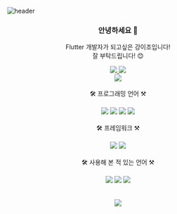 ![header](https://capsule-render.vercel.app/api?type=waving&color=gradient&customColorList=0,2,2,5,30&height=370&section=header&text=Hello%20there!&fontSize=90&desc=Kang%20IJO%20's%20Github&animation=twinkling&descSize=25&descAlign=65&descAlignY=63)

### <div align="center">안녕하세요 👋</div>

<div align="center">Flutter 개발자가 되고싶은 강이조입니다! <br />
잘 부탁드립니다! 😊</p>
</div>

<div align="center">
  <a href="https://velog.io/@rkddl6803" target="_blank">
    <img src="https://img.shields.io/badge/blog-20C997?style=for-the-badge&logo=velog&logoColor=white"/>
  </a>
  <a href="mailto:rkddl6803@naver.com" target="_blank">
    <img src="https://img.shields.io/badge/email-03C75A?style=for-the-badge&logo=naver&logoColor=white"/>
  </a>
  <br />
  <a href="https://hits.seeyoufarm.com"><img src="https://hits.seeyoufarm.com/api/count/incr/badge.svg?url=https%3A%2F%2Fgithub.com%2FKang-IJ&count_bg=%23AAAAAA&title_bg=%23555555&icon=&icon_color=%23E7E7E7&title=hits&edge_flat=true"/></a>
</div>

<br />
<div align="center">🛠 프로그래밍 언어 ⚒</div>
<br />
<div align="center">
  <img src="https://img.shields.io/badge/Dart-0175C2?style=for-the-badge&logo=dart">
  <img src="https://img.shields.io/badge/JavaScript-F7DF1E?style=for-the-badge&logo=javaScript&logoColor=black">
  <img src="https://img.shields.io/badge/HTML-E34F26?style=for-the-badge&logo=HTML5&logoColor=white">
  <img src="https://img.shields.io/badge/CSS-1572B6?style=for-the-badge&logo=css3&logoColor=white">
</div>
<br />

<div align="center">🛠 프레임워크 ⚒</div>
<br />

<div align="center">
  <img src="https://img.shields.io/badge/Flutter-02569B?style=for-the-badge&logo=flutter&logoColor=black">
  <img src="https://img.shields.io/badge/React-61DAFB?style=for-the-badge&logo=react&logoColor=black">
</div>
<br />
<div align="center">🛠 사용해 본 적 있는 언어 ⚒</div>
<br />
<div align="center">
  <img src="https://img.shields.io/badge/Java-EB2024?style=for-the-badge&logo=java">
  <img src="https://img.shields.io/badge/Next.js-000000?style=for-the-badge&logo=next.js">
  <img src="https://img.shields.io/badge/TypeScript-3178C6?style=for-the-badge&logo=TypeScript&logoColor=white">
</div>
<br />
<br />
<div align="center">
  <picture>
    <source 
      srcset="https://github-readme-stats.vercel.app/api?username=KANG-IJ&show_icons=true&theme=dark&hide=stars"
      media="(prefers-color-scheme: dark)"
    />
    <source
      srcset="https://github-readme-stats.vercel.app/api?username=KANG-IJ&show_icons=true"
      media="(prefers-color-scheme: light), (prefers-color-scheme: no-preference)"
    />
    <img src="https://github-readme-stats.vercel.app/api?username=KANG-IJ&show_icons=true" />
  </picture>
</div>
